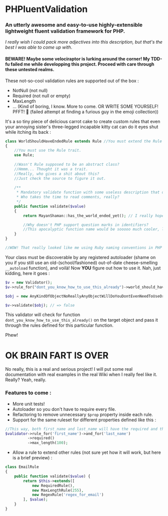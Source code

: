 PHPluentValidation
===================

### An utterly awesome and easy-to-use highly-extensible lightweight fluent validation framework for PHP.
*I really wish I could pack more adjectives into this description, but that's the best I was able to come up with*.

#### BEWARE! Maybe some velociraptor is lurking around the corner! My TDD-fu failed me while developping this project. Proceed with care through these untested realms.

These not-so-cool validation rules are supported out of the box :

 - NotNull (not null)
 - Required (not null or empty)
 - MaxLength 
 - ... (Kind of boring, I know. More to come. OR WRITE SOME YOURSELF! PFFT! :japanese_goblin: (failed attempt at finding a furious guy in the emoji collection))

It's a so tiny piece of delicious carrot cake to create custom rules that even your annoying sister's three-legged incapable kitty cat can do it eyes shut while itching its back :

```php
class WorldShouldHaveEndedRule extends Rule //You must extend the Rule abstract class.
{
	//You must use the Rule trait. 
	use Rule; 
	
	//Wasn't Rule supposed to be an abstract class?
	//Hmmm... Thought it was a trait.
	//Really, who gives a shit about this? 
	//Just check the source to figure it out.
	
	/**
	 * Mandatory validate function with some useless description that don't mean anything.
	 * Who takes the time to read comments, really?
	 */
	public function validate($value)
	{
		return MayanShaman::has_the_world_ended_yet(); // I really hope this returns true some day.

		//Why doesn't PHP support question marks in identifiers?
		//This apocalyptic function name would be sooooo much cooler, like it's asking a question LOL!
	}
}

//WOW! That really looked like me using Ruby naming conventions in PHP :3
```

Your class must be discoverable by any registered autoloader (shame on you if you still use an old-(school/fashioned) out-of-date cheese-smelling `__autoload` function), and voilà! Now **YOU** figure out how to use it. Nah, just kidding, here it goes :

```php
$v = new Validator();
$v->rule_for("dont_you_know_how_to_use_this_already")->world_should_have_ended();

$obj = new AnyKindOfObjectNoReallyAnyObjectWillDoYouDontEvenNeedToUseOrSubclassAnything();

$v->validate($obj); // => false
```

This validator will check for function `dont_you_know_how_to_use_this_already()` on the target object and pass it through the rules defined for this particular function.

Phew!

# OK BRAIN FART IS OVER

No really, this is a real and serious project! I will put some real documentation with real examples in the real Wiki when I really feel like it. Really? Yeah, really.

### Features to come :

 - More unit tests!
 - Autoloader so you don't have to require every file.
 - Refactoring to remove unnecessary `$prop` property inside each rule.
 - Support for the same ruleset for different properties defined like this :

```php
//This way, both first_name and last_name will have the required and the max_length rules
$validator->rule_for('first_name')->and_for('last_name')
          ->required()
          ->max_length(100);
```

 - Allow a rule to extend other rules (not sure yet how it will work, but here is a brief preview) :

```php
class EmailRule
{
	public function validate($value) {
		return $this->extends([
			new RequiredRule(),
			new MaxLengthRule(255),
			new RegexRule('regex_for_email')
		], $value);
	}
}
```